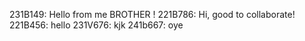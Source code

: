 231B149: Hello from me BROTHER !
221B786: Hi, good to collaborate!
221B456: hello
231V676: kjk
241b667: oye
